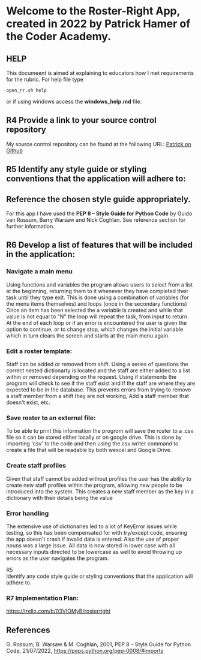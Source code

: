 # Welcome to the Roster-Right App, created in 2022 by Patrick Hamer of the Coder Academy.

## HELP
This documeent is aimed at explaining to educators how I met requirements for the rubric. For help file type
```
open_rr.sh help
```
or if using windows access the **windows_help.md** file.

## R4 Provide a link to your source control repository
My source control repository can be found at the following URL:
[Patrick on Github](https://github.com/Patrick655321/CAT1app)

## R5 Identify any style guide or styling conventions that the application will adhere to:  
## Reference the chosen style guide appropriately.
For this app I have used the **PEP 8 – Style Guide for Python Code** by Guido van Rossum, Barry Warsaw and Nick Coghlan. See reference section for further information.

## R6 Develop a list of features that will be included in the application:  
### Navigate a main menu
Using functions and variables the program allows users to select from a list at the beginning, returning them to it whenever they have completed their task until they type exit. This is done using a combination of variables (for the menu items themselves) and loops (once in the secondary functions)
Once an item has been selected the a variable is created and while that value is not equal to "N" the loop will repeat the task, from input to return. At the end of each loop or if an error is encountered the user is given the option to continue, or to change stop, which changes the initial variable which in turn clears the screen and starts at the main menu again.

### Edit a roster template:
Staff can be added or removed from shift. Using a series of questions the correct nested dictionarty is located and the staff are either added to a list within or removed depending on the request. Using if statements the program will check to see if the staff exist and if the staff are where they are expected to be in the database. This prevents errors from trying to remove a staff member from a shift they are not working, Add a staff member that doesn't exist, etc.

### Save roster to an external file:
To be able to print this information the progrom will save the roster to a .csv file so it can be stored either locally or on google drive. This is done by importing 'csv' to the code and then using the csv.writer command to create a file that will be readable by both wexcel and Google Drive.

### Create staff profiles
Given that staff cannot be added without profiles the user has the ability to create new staff profiles within the program, allowing new people to be introduced into the system. This creates a new staff member as the key in a dictionary with their details being the value

### Error handling
The extensive use of dictionaries led to a lot of KeyError issues while testing, so this has been compensated for with try/except code, ensuring the app doesn't crash if invalid data is entered.
Also the use of proper nouns was a large issue. All data is now stored in lower case with all necessary inputs directed to be lowercase as well to avoid throwing up errors as the user navigates the program.

R5	
Identify any code style guide or styling conventions that the application will adhere to.

### R7	Implementation Plan:
https://trello.com/b/03VIOMyB/rosterright



## References

G. Rossum, B. Warsaw & M. Coghlan, 2001, PEP 8 – Style Guide for Python Code, 21/07/2022, https://peps.python.org/pep-0008/#imports
